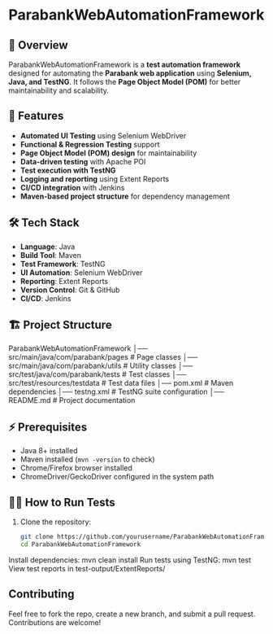 # ParabankWebAutomationFramework
## 📌 Overview  
ParabankWebAutomationFramework is a **test automation framework** designed for automating the **Parabank web application** using **Selenium, Java, and TestNG**. It follows the **Page Object Model (POM)** for better maintainability and scalability.

## 🚀 Features  
- **Automated UI Testing** using Selenium WebDriver  
- **Functional & Regression Testing** support  
- **Page Object Model (POM) design** for maintainability  
- **Data-driven testing** with Apache POI  
- **Test execution with TestNG**  
- **Logging and reporting** using Extent Reports  
- **CI/CD integration** with Jenkins  
- **Maven-based project structure** for dependency management  

## 🛠️ Tech Stack  
- **Language**: Java  
- **Build Tool**: Maven  
- **Test Framework**: TestNG  
- **UI Automation**: Selenium WebDriver  
- **Reporting**: Extent Reports  
- **Version Control**: Git & GitHub  
- **CI/CD**: Jenkins  

## 🏗️ Project Structure  
ParabankWebAutomationFramework
│── src/main/java/com/parabank/pages # Page classes
│── src/main/java/com/parabank/utils # Utility classes
│── src/test/java/com/parabank/tests # Test classes
│── src/test/resources/testdata # Test data files
│── pom.xml # Maven dependencies
│── testng.xml # TestNG suite configuration
│── README.md # Project documentation


## ⚡ Prerequisites  
- Java 8+ installed  
- Maven installed (`mvn -version` to check)  
- Chrome/Firefox browser installed  
- ChromeDriver/GeckoDriver configured in the system path  

## 🏃‍♂️ How to Run Tests  
1. Clone the repository:  
   ```sh
   git clone https://github.com/yourusername/ParabankWebAutomationFramework.git
   cd ParabankWebAutomationFramework
Install dependencies:
mvn clean install
Run tests using TestNG:
mvn test
View test reports in test-output/ExtentReports/

## Contributing
Feel free to fork the repo, create a new branch, and submit a pull request. Contributions are welcome!



